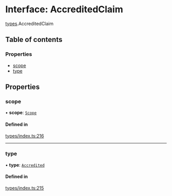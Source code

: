# Interface: AccreditedClaim

[types](../wiki/types).AccreditedClaim

## Table of contents

### Properties

- [scope](../wiki/types.AccreditedClaim#scope)
- [type](../wiki/types.AccreditedClaim#type)

## Properties

### scope

• **scope**: [`Scope`](../wiki/types.Scope)

#### Defined in

[types/index.ts:216](https://github.com/PolymeshAssociation/polymesh-sdk/blob/339b7503/src/types/index.ts#L216)

___

### type

• **type**: [`Accredited`](../wiki/types.ClaimType#accredited)

#### Defined in

[types/index.ts:215](https://github.com/PolymeshAssociation/polymesh-sdk/blob/339b7503/src/types/index.ts#L215)
